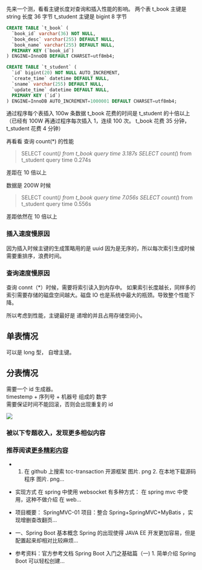 先来一个测，看看主键长度对查询和插入性能的影响。 
两个表 
t_book 主键是 string 长度 36 字节 
t_student 主键是 bigint 8 字节

```sql
CREATE TABLE `t_book` (
  `book_id` varchar(36) NOT NULL,
  `book_desc` varchar(255) DEFAULT NULL,
  `book_name` varchar(255) DEFAULT NULL,
  PRIMARY KEY (`book_id`)
) ENGINE=InnoDB DEFAULT CHARSET=utf8mb4;

CREATE TABLE `t_student` (
  `id` bigint(20) NOT NULL AUTO_INCREMENT,
  `create_time` datetime DEFAULT NULL,
  `sname` varchar(255) DEFAULT NULL,
  `update_time` datetime DEFAULT NULL,
  PRIMARY KEY (`id`)
) ENGINE=InnoDB AUTO_INCREMENT=1000001 DEFAULT CHARSET=utf8mb4;
```

通过程序每个表插入 100w 条数据 
t_book 花费的时间是 t_student 的十倍以上 
（已经有 100W 再通过程序每次插入 1，连续 100 次。 t_book 花费 35 分钟，t_student 花费 4 分钟）

再看看 查询 count(*) 的性能

> SELECT count(_) from t_book 
> query time 3.187s 
> SELECT count(_) from t_student 
> query time 0.274s

差距在 10 倍以上

数据是 200W 时候

> SELECT count(_) from t_book 
> query time 7.056s 
> SELECT count(_) from t_student 
> query time 0.556s

差距依然在 10 倍以上

### 插入速度慢原因

因为插入时候主键的生成策略用的是 uuid 
因为是无序的，所以每次索引生成时候需要重排序，浪费时间。

### 查询速度慢原因

查询 connt（*）时候，需要将索引读入到内存中。 
如果索引长度越长，同样多的索引需要存储的磁盘空间越大。磁盘 IO 也是系统中最大的瓶颈。导致整个性能下降。

所以考虑到性能，主键最好是 递增的并且占用存储空间小。

单表情况
----

可以是 long 型， 自增主键。

分表情况
----

需要一个 id 生成器。  
timestemp + 序列号 + 机器号 组成的 数字  
需要保证时间不能回滚，否则会出现重复的 id

[![](https://upload.jianshu.io/users/upload_avatars/8451293/b98c1e79-b449-49ec-aeb5-0c5baca94e2f.jpg?imageMogr2/auto-orient/strip|imageView2/1/w/120/h/120/format/webp)](https://www.jianshu.com/u/fcf9094885e3)

### 被以下专题收入，发现更多相似内容

### 推荐阅读[更多精彩内容](https://www.jianshu.com/)

*   1. 在 github 上搜索 tcc-transaction 开源框架 图片. png 2. 在本地下载源码程序 图片. png...
    
*   实现方式 在 spring 中使用 websocket 有多种方式： 在 spring mvc 中使用，这种不做介绍 在 web...
    
*   项目概要： SpringMVC-01 项目：整合 Spring+SpringMVC+MyBatis ，实现增删查改翻页...
    
*   一、Spring Boot 基本概念 Spring 的出现使得 JAVA EE 开发更加容易，但是配置起来却相对比较麻烦...
    
*   参考资料：官方参考文档 Spring Boot 入门之基础篇（一) 1. 简单介绍 Spring Boot 可以轻松创建...